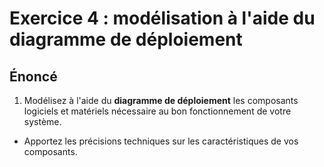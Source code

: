 # Exercice 4 : modélisation  à l'aide du diagramme de déploiement

## Énoncé

1. Modélisez à l'aide du **diagramme de déploiement** les composants logiciels et matériels nécessaire au bon fonctionnement de votre système.
- Apportez les précisions techniques sur les caractéristiques de vos composants.
